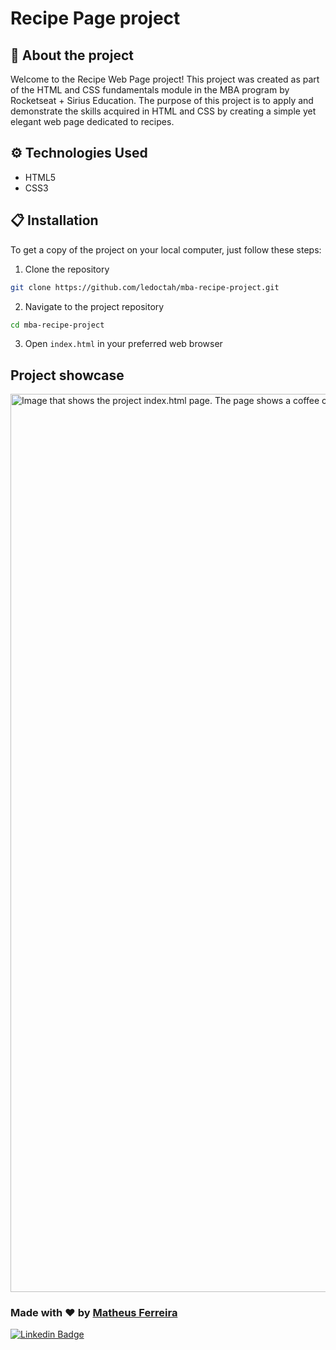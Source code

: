 # Recipe Page project

## 🔎 About the project
Welcome to the Recipe Web Page project! This project was created as part of the HTML and CSS fundamentals module in the MBA program by Rocketseat + Sirius Education. The purpose of this project is to apply and demonstrate the skills acquired in HTML and CSS by creating a simple yet elegant web page dedicated to recipes.

## ⚙️ Technologies Used
- HTML5
- CSS3

## 📋 Installation
To get a copy of the project on your local computer, just follow these steps:
1. Clone the repository
```bash
git clone https://github.com/ledoctah/mba-recipe-project.git
```
2. Navigate to the project repository
```bash
cd mba-recipe-project
```
3. Open `index.html` in your preferred web browser

## Project showcase

<img width="1437" alt="Image that shows the project index.html page. The page shows a coffee cupcakes with whipped cream, topped with coffee beans. The recipe page includes ingredients and instructions for making the cupcakes." src="https://github.com/ledoctah/mba-projeto-receitas/assets/50998959/d93412b9-5bcb-43c5-b891-67092f0f8149">

### Made with ❤ by [Matheus Ferreira](https://www.github.com/ledoctah)

[![Linkedin Badge](https://img.shields.io/badge/-Matheus%20Ferreira-6633cc?style=flat-square&logo=Linkedin&logoColor=white&link=https://www.linkedin.com/in/ferreira-matheus/)](https://www.linkedin.com/in/ferreira-matheus/)
